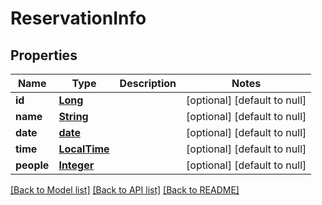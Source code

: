 # ReservationInfo
## Properties

| Name       | Type                          | Description | Notes                        |
|------------|-------------------------------|-------------|------------------------------|
| **id**     | [**Long**](long.md)           |             | [optional] [default to null] |
| **name**   | [**String**](string.md)       |             | [optional] [default to null] |
| **date**   | [**date**](date.md)           |             | [optional] [default to null] |
| **time**   | [**LocalTime**](LocalTime.md) |             | [optional] [default to null] |
| **people** | [**Integer**](integer.md)     |             | [optional] [default to null] |

[[Back to Model list]](../README.md#documentation-for-models) [[Back to API list]](../README.md#documentation-for-api-endpoints) [[Back to README]](../README.md)

